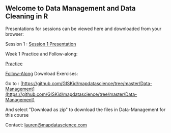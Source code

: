 ## Welcome to Data Management and Data Cleaning in R

Presentations for sessions can be viewed here and downloaded from your browser: 



Session 1 : [Session 1 Presentation](http://www.mapdatascience.com/Data-Management/Presentation/PopData_Session_1.html)

Week 1 Practice and Follow-along:

[Practice](https://github.com/GISKid/mapdatascience/blob/master/Data-Management/Week_1_Practice.Rmd)

[Follow-Along](https://github.com/GISKid/mapdatascience/blob/master/Data-Management/Session1_Titanic_Follow_along.Rmd)
Download Exercises:

Go to : [https://github.com/GISKid/mapdatascience/tree/master/Data-Management](https://github.com/GISKid/mapdatascience/tree/master/Data-Management)

And select "Download as zip" to download the files in Data-Management for this course

Contact: lauren@mapdatascience.com 
